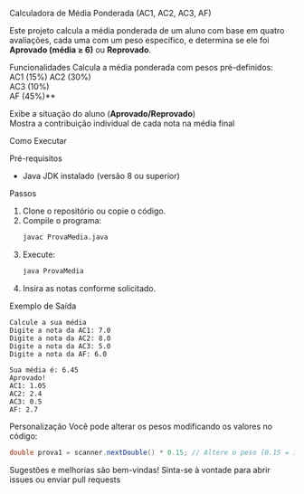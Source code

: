 Calculadora de Média Ponderada (AC1, AC2, AC3, AF)

Este projeto calcula a média ponderada de um aluno com base em quatro avaliações, cada uma com um peso específico, e determina se ele foi **Aprovado (média ≥ 6)** ou **Reprovado**.  

Funcionalidades 
Calcula a média ponderada com pesos pré-definidos:  
AC1 (15%)
AC2 (30%)  
AC3 (10%)  
AF (45%)**  

 Exibe a situação do aluno (**Aprovado/Reprovado**)  
 Mostra a contribuição individual de cada nota na média final  

Como Executar

Pré-requisitos 
- Java JDK instalado (versão 8 ou superior)  

Passos
1. Clone o repositório ou copie o código.  
2. Compile o programa:  
   ```bash
   javac ProvaMedia.java
   ```
3. Execute:  
   ```bash
   java ProvaMedia
   ```
4. Insira as notas conforme solicitado.  

Exemplo de Saída
```
Calcule a sua média  
Digite a nota da AC1: 7.0  
Digite a nota da AC2: 8.0  
Digite a nota da AC3: 5.0  
Digite a nota da AF: 6.0  

Sua média é: 6.45  
Aprovado!  
AC1: 1.05  
AC2: 2.4  
AC3: 0.5  
AF: 2.7  
```

Personalização
Você pode alterar os pesos modificando os valores no código:  
```java
double prova1 = scanner.nextDouble() * 0.15; // Altere o peso (0.15 = 15%)
```


Sugestões e melhorias são bem-vindas! Sinta-se à vontade para abrir issues ou enviar pull requests 

